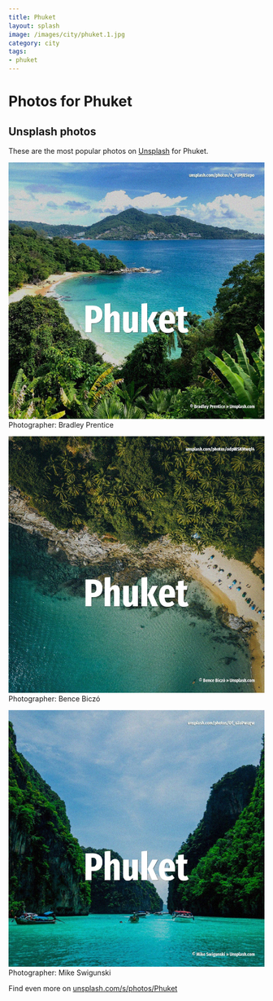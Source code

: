 ```yaml
---
title: Phuket
layout: splash
image: /images/city/phuket.1.jpg
category: city
tags:
- phuket
---
```

# Photos for Phuket
 
## Unsplash photos
These are the most popular photos on [Unsplash](https://unsplash.com) for Phuket.
 
![Phuket](/images/city/phuket.1.jpg)
Photographer:  Bradley Prentice
 
![Phuket](/images/city/phuket.2.jpg)
Photographer:  Bence Biczó
 
![Phuket](/images/city/phuket.3.jpg)
Photographer:  Mike Swigunski
 
Find even more on [unsplash.com/s/photos/Phuket](https://unsplash.com/s/photos/Phuket)
 
